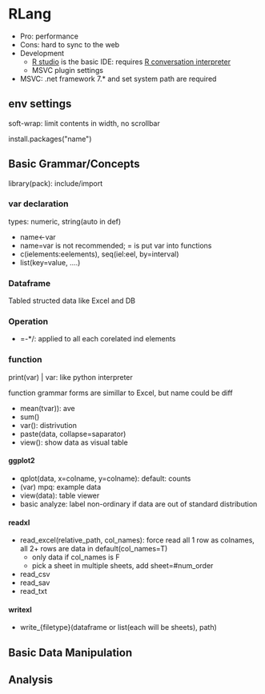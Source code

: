 # RLang

* Pro: performance
* Cons: hard to sync to the web
* Development
  * [R studio](https://posit.co/download/rstudio-desktop/) is the basic IDE: requires [R conversation interpreter](https://cran.rstudio.com)
  * MSVC plugin settings
* MSVC: .net framework 7.* and set system path are required

## env settings

soft-wrap: limit contents in width, no scrollbar

install.packages("name")

## Basic Grammar/Concepts

library(pack): include/import

### var declaration

types: numeric, string(auto in def)

* name<-var
* name=var is not recommended; = is put var into functions
* c(ielements:eelements), seq(iel:eel, by=interval)
* list(key=value, ....)

### Dataframe

Tabled structed data like Excel and DB

### Operation

* =-*/: applied to all each corelated ind elements

### function

print(var) | var: like python interpreter

function grammar forms are simillar to Excel, but name could be diff

* mean(tvar)): ave
* sum()
* var(): distrivution
* paste(data, collapse=saparator)
* view(): show data as visual table

#### ggplot2

* qplot(data, x=colname, y=colname): default: counts
* (var) mpq: example data
* view(data): table viewer
* basic analyze: label non-ordinary if data are out of standard distribution

#### readxl

* read_excel(relative_path, col_names): force read all 1 row as colnames, all 2+ rows are data in default(col_names=T)
  * only data if col_names is F
  * pick a sheet in multiple sheets, add sheet=#num_order
* read_csv
* read_sav
* read_txt

#### writexl

* write_{filetype}(dataframe or list(each will be sheets), path)

## Basic Data Manipulation

## Analysis

